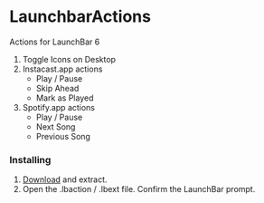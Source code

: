 LaunchbarActions
================

Actions for LaunchBar 6


1. Toggle Icons on Desktop
2. Instacast.app actions
    - Play / Pause
    - Skip Ahead
    - Mark as Played
3. Spotify.app actions
    - Play / Pause
    - Next Song
    - Previous Song

### Installing

1. [Download](https://github.com/BrettBukowski/LaunchbarActions/archive/master.zip) and extract.
2. Open the .lbaction / .lbext file. Confirm the LaunchBar prompt.


